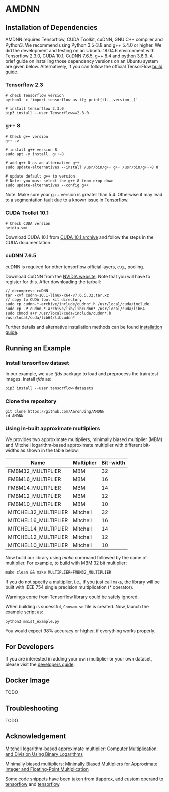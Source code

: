 # AMDNN

<what this is>

## Installation of Dependencies   

AMDNN requires Tensorflow, CUDA Toolkit, cuDNN, GNU C++ compiler and Python3. We recommend using Python 3.5-3.8 and g++ 5.4.0 or higher.
We did the development and testing on an Ubuntu 18.04.6 environment with Tensorflow 2.3.0, CUDA 10.1, CuDNN 7.6.5, g++ 8.4 and python 3.6.9. A brief guide on installing those dependency versions on an Ubuntu system are given below. Alternatively, If you can follow the official  TensorFlow [build guide](https://www.tensorflow.org/install/source).


### Tensorflow 2.3
    
```
# check Tensorflow version
python3 -c 'import tensorflow as tf; print(tf.__version__)'

# install tensorflow 2.3.0
pip3 install --user Tensorflow==2.3.0
```
   
### g++ 8

```
# Check g++ version
g++ -v
    
# install g++ version 8
sudo apt -y install  g++-8 

# add g++ 8 as an alternative g++
sudo update-alternatives --install /usr/bin/g++ g++ /usr/bin/g++-8 8

# update default g++ to version    
# Note: you must select the g++-8 from drop down
sudo update-alternatives --config g++

```    

Note: Make sure your g++ version is greater than 5.4. Otherwise it may lead to a segmentation fault due to a known issue in [Tensorflow]().
    
    
### CUDA Toolkit 10.1

```
# Check CUDA version
nvidia-smi
```     
Download CUDA 10.1 from [CUDA 10.1 archive](https://developer.nvidia.com/cuda-10.1-download-archive-base) and follow the steps in the CUDA documentation.
    
### cuDNN 7.6.5

cuDNN is required for other tensorflow official layers, e.g., pooling.

Download CuDNN from the [NVIDIA website](https://developer.nvidia.com/cudnn). Note that you will have to register for this. After downloading the tarball:

```
// decompress cuDNN
tar -xvf cudnn-10.1-linux-x64-v7.6.5.32.tar.xz
// copy to CUDA tool kit directory
sudo cp cudnn-*-archive/include/cudnn*.h /usr/local/cuda/include 
sudo cp -P cudnn-*-archive/lib/libcudnn* /usr/local/cuda/lib64 
sudo chmod a+r /usr/local/cuda/include/cudnn*.h /usr/local/cuda/lib64/libcudnn*
```

Further details and alternative installation methods can be found [installation guide](https://docs.nvidia.com/deeplearning/cudnn/install-guide/index.html).


## Running an Example

### Install tensorflow dataset

In our example, we use *tfds* package to load and preprocess the train/test images. Install *tfds* as:

``
pip3 install --user tensorflow-datasets
``

### Clone the repository

```
git clone https://github.com/AaronJing/AMDNN
cd AMDNN
```
    
### Using in-built approximate multipliers
    
    
We provides two approximate multipliers, minimally biased multiplier (MBM) and Mitchell logarithm-based approximate multiplier with different bit-widths as shown in the table below.
    
| Name 						 | Multiplier | Bit-width  |
|----------------------------|------------|------------|
| FMBM32_MULTIPLIER          | MBM        | 32		   |	
| FMBM16_MULTIPLIER          | MBM        | 16         |
| FMBM14_MULTIPLIER          | MBM        | 14         |
| FMBM12_MULTIPLIER          | MBM        | 12         |
| FMBM10_MULTIPLIER          | MBM        | 10         |
| MITCHEL32_MULTIPLIER       | Mitchell   | 32         |
| MITCHEL16_MULTIPLIER       | Mitchell   | 16         |
| MITCHEL14_MULTIPLIER       | Mitchell   | 14         |
| MITCHEL12_MULTIPLIER       | Mitchell   | 12         |
| MITCHEL10_MULTIPLIER       | Mitchell   | 10         |
    
Now build our library using *make* command followed by the name of multiplier. For example, to build with  MBM 32 bit multiplier:

```
make clean && make MULTIPLIER=FMBM32_MULTIPLIER
```
    
If you do not specify a multiplier, i.e., if you just call `make`, the library will be built with IEEE 754 single precision multiplication (* operator).
    
Warnings come from Tensorflow library could be safely ignored.
    
When building is sucessful, `Convam.so` file is created. Now, launch the example script as:
    
```
python3 mnist_example.py    
```    

You would expect 98% accuracy or higher, if everything works properly.
 
    
## For Developers    

If you are interested in adding your own multiplier or your own dataset, please visit the [developers guide](developer.md).
    

## Docker Image

TODO

## Troubleshooting

TODO

## Acknowledgement
Mitchell logarithm-based approximate multiplier: [Computer Multiplication and Division Using Binary Logarithms](https://ieeexplore.ieee.org/document/5219391)

Minimally biased multipliers: [Minimally Biased Multipliers for Approximate Integer and Floating-Point Multiplication](https://ieeexplore.ieee.org/document/5219391)

Some code snippets have been taken from [tfapprox](https://github.com/ehw-fit/tf-approximate), [add custom operand to tensorflow](https://github.com/tensorflow/custom-op) and [tensorflow](https://github.com/tensorflow/tensorflow).
